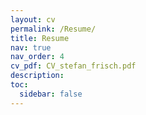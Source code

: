 ```yaml
---
layout: cv
permalink: /Resume/
title: Resume
nav: true
nav_order: 4
cv_pdf: CV_stefan_frisch.pdf
description: 
toc:
  sidebar: false
---
```


